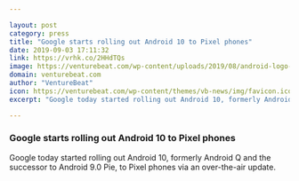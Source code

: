 ```yaml
---

layout: post
category: press
title: "Google starts rolling out Android 10 to Pixel phones"
date: 2019-09-03 17:11:32
link: https://vrhk.co/2HHdTQs
image: https://venturebeat.com/wp-content/uploads/2019/08/android-logo-2019.jpg?w=1200&strip=all
domain: venturebeat.com
author: "VentureBeat"
icon: https://venturebeat.com/wp-content/themes/vb-news/img/favicon.ico
excerpt: "Google today started rolling out Android 10, formerly Android Q and the successor to Android 9.0 Pie, to Pixel phones via an over-the-air update."

---
```


### Google starts rolling out Android 10 to Pixel phones

Google today started rolling out Android 10, formerly Android Q and the successor to Android 9.0 Pie, to Pixel phones via an over-the-air update.